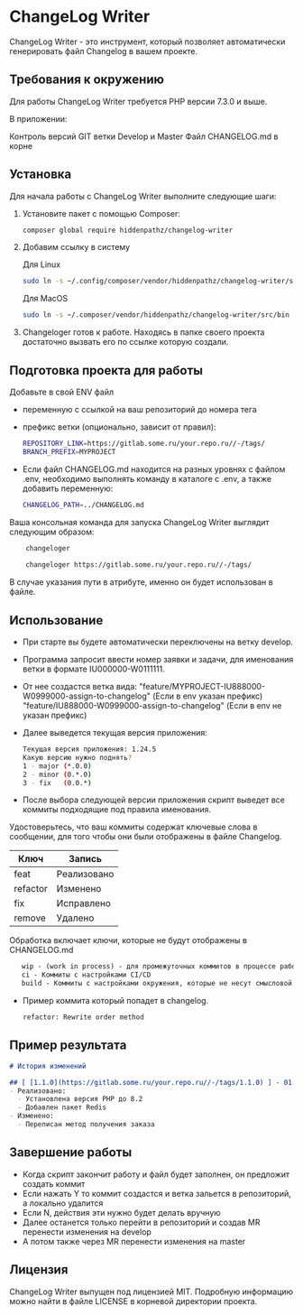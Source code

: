 # ChangeLog Writer

ChangeLog Writer - это инструмент, который позволяет автоматически генерировать файл Changelog в вашем проекте.

## Требования к окружению

Для работы ChangeLog Writer требуется PHP версии 7.3.0 и выше.

В приложении:

Контроль версий GIT ветки Develop и Master
Файл CHANGELOG.md в корне

## Установка

Для начала работы с ChangeLog Writer выполните следующие шаги:

1. Установите пакет с помощью Composer:

   ```bash
   composer global require hiddenpathz/changelog-writer
   ```
2. Добавим ссылку в систему

    Для Linux
   ```bash
   sudo ln -s ~/.config/composer/vendor/hiddenpathz/changelog-writer/src/bin /usr/bin/changeloger
   ```
   
    Для MacOS 
   ```bash
   sudo ln -s ~/.composer/vendor/hiddenpathz/changelog-writer/src/bin /usr/local/bin/changeloger
   ```

3. Changeloger готов к работе. Находясь в папке своего проекта достаточно вызвать его по ссылке которую создали.


## Подготовка проекта для работы 

Добавьте в свой ENV файл 
* переменную с ссылкой на ваш репозиторий до номера тега
* префикс ветки (опционально, зависит от правил):

   ```bash
   REPOSITORY_LINK=https://gitlab.some.ru/your.repo.ru//-/tags/
   BRANCH_PREFIX=MYPROJECT
   ```
  
* Если файл CHANGELOG.md находится на разных уровнях с файлом .env, необходимо выполнять команду в каталоге с .env, а также добавить переменную:

   ```bash
   CHANGELOG_PATH=../CHANGELOG.md
   ```

Ваша консольная команда для запуска ChangeLog Writer выглядит следующим образом:

   ```bash
       changeloger
       
       changeloger https://gitlab.some.ru/your.repo.ru//-/tags/
   ```

В случае указания пути в атрибуте, именно он будет использован в файле.

## Использование

* При старте вы будете автоматически переключены на ветку develop.

* Программа запросит ввести номер заявки и задачи, для именования ветки в формате IU000000-W0111111.

* От нее создастся ветка вида:
   "feature/MYPROJECT-IU888000-W0999000-assign-to-changelog" (Если в env указан префикс)
   "feature/IU888000-W0999000-assign-to-changelog" (Если в env не указан префикс)

* Далее выведется текущая версия приложения:

   ```bash
   Текущая версия приложения: 1.24.5
   Какую версию нужно поднять?
   1 - major (*.0.0)
   2 - minor (0.*.0)
   3 - fix   (0.0.*)
   ```
* После выбора следующей версии приложения скрипт выведет все коммиты подходящие под правила именования.

Удостоверьтесь, что ваш коммиты содержат ключевые слова в сообщении, для того чтобы они были отображены в файле Changelog.

| Ключ     | Запись      |
|----------|-------------|
| feat     | Реализовано |
| refactor | Изменено    |
| fix      | Исправлено  |
| remove   | Удалено     |

Обработка включает ключи, которые не будут отображены в CHANGELOG.md

```md
   wip - (work in process) - для промежуточных коммитов в процессе работы
   ci - Коммиты с настройками CI/CD
   build - Коммиты с настройками окружения, которые не несут смысловой нагрузки для юзеров и не должны отображаться в описании изменений
```


* Пример коммита который попадет в changelog.

   ```bash
   refactor: Rewrite order method
   ```

## Пример результата

```md
# История изменений

## [ [1.1.0](https://gitlab.some.ru/your.repo.ru//-/tags/1.1.0) ] - 01.01.2023
- Реализовано:
  - Установлена версия РНР до 8.2
  - Добавлен пакет Redis
- Изменено:
  - Переписан метод получения заказа
```

## Завершение работы

* Когда скрипт закончит работу и файл будет заполнен, он предложит создать коммит
* Если нажать Y то коммит создастся и ветка зальется в репозиторий, а локально удалится
* Если N, действия эти нужно будет делать вручную
* Далее останется только перейти в репозиторий и создав MR перенести изменения на develop
* А потом также через MR перенести изменения на master

## Лицензия

ChangeLog Writer выпущен под лицензией MIT. Подробную информацию можно найти в файле LICENSE в корневой директории проекта.